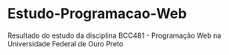 # Estudo-Programacao-Web

Resultado do estudo da disciplina BCC481 - Programação Web na Universidade Federal de Ouro Preto
